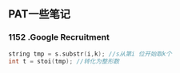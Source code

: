 ## PAT一些笔记

### 1152 .Google Recruitment

```c++
string tmp = s.substr(i,k); //s从第i 位开始取k个
int t = stoi(tmp); //转化为整形数
```

